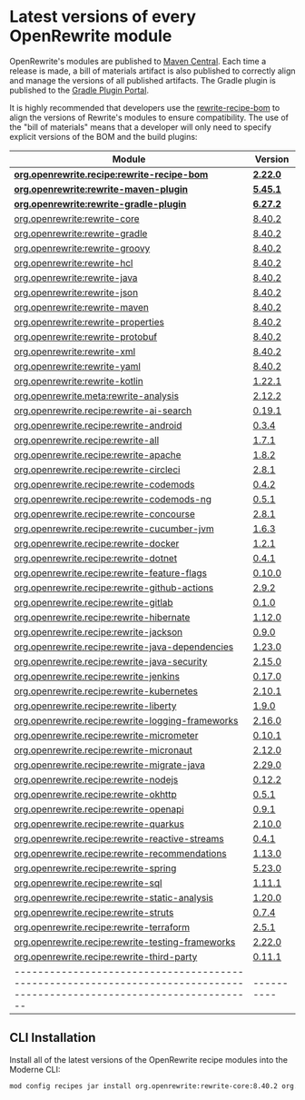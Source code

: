 # Latest versions of every OpenRewrite module

OpenRewrite's modules are published to [Maven Central](https://search.maven.org/search?q=org.openrewrite).
Each time a release is made, a bill of materials artifact is also published to correctly align and manage the versions of all published artifacts.
The Gradle plugin is published to the [Gradle Plugin Portal](https://plugins.gradle.org/plugin/org.openrewrite.rewrite).

It is highly recommended that developers use the [rewrite-recipe-bom](https://github.com/openrewrite/rewrite-recipe-bom)
to align the versions of Rewrite's modules to ensure compatibility.
The use of the "bill of materials" means that a developer will only need to specify explicit versions of the BOM and the build plugins:

| Module                                                                                                                | Version    |
|-----------------------------------------------------------------------------------------------------------------------| ---------- |
| [**org.openrewrite.recipe:rewrite-recipe-bom**](https://github.com/openrewrite/rewrite-recipe-bom)                    | **[2.22.0](https://github.com/openrewrite/rewrite-recipe-bom/releases/tag/v2.22.0)** |
| [**org.openrewrite:rewrite-maven-plugin**](https://github.com/openrewrite/rewrite-maven-plugin)                       | **[5.45.1](https://github.com/openrewrite/rewrite-maven-plugin/releases/tag/v5.45.1)** |
| [**org.openrewrite:rewrite-gradle-plugin**](https://github.com/openrewrite/rewrite-gradle-plugin)                     | **[6.27.2](https://github.com/openrewrite/rewrite-gradle-plugin/releases/tag/v6.27.2)** |
| [org.openrewrite:rewrite-core](https://github.com/openrewrite/rewrite)                                                | [8.40.2](https://github.com/openrewrite/rewrite/releases/tag/v8.40.2) |
| [org.openrewrite:rewrite-gradle](https://github.com/openrewrite/rewrite)                                              | [8.40.2](https://github.com/openrewrite/rewrite/releases/tag/v8.40.2) |
| [org.openrewrite:rewrite-groovy](https://github.com/openrewrite/rewrite)                                              | [8.40.2](https://github.com/openrewrite/rewrite/releases/tag/v8.40.2) |
| [org.openrewrite:rewrite-hcl](https://github.com/openrewrite/rewrite)                                                 | [8.40.2](https://github.com/openrewrite/rewrite/releases/tag/v8.40.2) |
| [org.openrewrite:rewrite-java](https://github.com/openrewrite/rewrite)                                                | [8.40.2](https://github.com/openrewrite/rewrite/releases/tag/v8.40.2) |
| [org.openrewrite:rewrite-json](https://github.com/openrewrite/rewrite)                                                | [8.40.2](https://github.com/openrewrite/rewrite/releases/tag/v8.40.2) |
| [org.openrewrite:rewrite-maven](https://github.com/openrewrite/rewrite)                                               | [8.40.2](https://github.com/openrewrite/rewrite/releases/tag/v8.40.2) |
| [org.openrewrite:rewrite-properties](https://github.com/openrewrite/rewrite)                                          | [8.40.2](https://github.com/openrewrite/rewrite/releases/tag/v8.40.2) |
| [org.openrewrite:rewrite-protobuf](https://github.com/openrewrite/rewrite)                                            | [8.40.2](https://github.com/openrewrite/rewrite/releases/tag/v8.40.2) |
| [org.openrewrite:rewrite-xml](https://github.com/openrewrite/rewrite)                                                 | [8.40.2](https://github.com/openrewrite/rewrite/releases/tag/v8.40.2) |
| [org.openrewrite:rewrite-yaml](https://github.com/openrewrite/rewrite)                                                | [8.40.2](https://github.com/openrewrite/rewrite/releases/tag/v8.40.2) |
| [org.openrewrite:rewrite-kotlin](https://github.com/openrewrite/rewrite-kotlin)                                       | [1.22.1](https://github.com/openrewrite/rewrite-kotlin/releases/tag/v1.22.1) |
| [org.openrewrite.meta:rewrite-analysis](https://github.com/openrewrite/rewrite-analysis)                              | [2.12.2](https://github.com/openrewrite/rewrite-analysis/releases/tag/v2.12.2) |
| [org.openrewrite.recipe:rewrite-ai-search](https://github.com/openrewrite/rewrite-ai-search)                          | [0.19.1](https://github.com/openrewrite/rewrite-ai-search/releases/tag/v0.19.1) |
| [org.openrewrite.recipe:rewrite-android](https://github.com/openrewrite/rewrite-android)                              | [0.3.4](https://github.com/openrewrite/rewrite-android/releases/tag/v0.3.4) |
| [org.openrewrite.recipe:rewrite-all](https://github.com/openrewrite/rewrite-all)                                      | [1.7.1](https://github.com/openrewrite/rewrite-all/releases/tag/v1.7.1) |
| [org.openrewrite.recipe:rewrite-apache](https://github.com/openrewrite/rewrite-apache)                                | [1.8.2](https://github.com/openrewrite/rewrite-apache/releases/tag/v1.8.2) |
| [org.openrewrite.recipe:rewrite-circleci](https://github.com/openrewrite/rewrite-circleci)                            | [2.8.1](https://github.com/openrewrite/rewrite-circleci/releases/tag/v2.8.1) |
| [org.openrewrite.recipe:rewrite-codemods](https://github.com/openrewrite/rewrite-codemods)                            | [0.4.2](https://github.com/openrewrite/rewrite-codemods/releases/tag/v0.4.2) |
| [org.openrewrite.recipe:rewrite-codemods-ng](https://github.com/openrewrite/rewrite-codemods-ng)                      | [0.5.1](https://github.com/openrewrite/rewrite-codemods-ng/releases/tag/v0.5.1) |
| [org.openrewrite.recipe:rewrite-concourse](https://github.com/openrewrite/rewrite-concourse)                          | [2.8.1](https://github.com/openrewrite/rewrite-concourse/releases/tag/v2.8.1) |
| [org.openrewrite.recipe:rewrite-cucumber-jvm](https://github.com/openrewrite/rewrite-cucumber-jvm)                    | [1.6.3](https://github.com/openrewrite/rewrite-cucumber-jvm/releases/tag/v1.6.3) |
| [org.openrewrite.recipe:rewrite-docker](https://github.com/openrewrite/rewrite-docker)                                | [1.2.1](https://github.com/openrewrite/rewrite-docker/releases/tag/v1.2.1) |
| [org.openrewrite.recipe:rewrite-dotnet](https://github.com/openrewrite/rewrite-dotnet)                                | [0.4.1](https://github.com/openrewrite/rewrite-dotnet/releases/tag/v0.4.1) |
| [org.openrewrite.recipe:rewrite-feature-flags](https://github.com/openrewrite/rewrite-feature-flags)                  | [0.10.0](https://github.com/openrewrite/rewrite-feature-flags/releases/tag/v0.10.0) |
| [org.openrewrite.recipe:rewrite-github-actions](https://github.com/openrewrite/rewrite-github-actions)                | [2.9.2](https://github.com/openrewrite/rewrite-github-actions/releases/tag/v2.9.2) |
| [org.openrewrite.recipe:rewrite-gitlab](https://github.com/openrewrite/rewrite-gitlab)                                | [0.1.0](https://github.com/openrewrite/rewrite-gitlab/releases/tag/v0.1.0) |
| [org.openrewrite.recipe:rewrite-hibernate](https://github.com/openrewrite/rewrite-hibernate)                          | [1.12.0](https://github.com/openrewrite/rewrite-hibernate/releases/tag/v1.12.0) |
| [org.openrewrite.recipe:rewrite-jackson](https://github.com/openrewrite/rewrite-jackson)                              | [0.9.0](https://github.com/openrewrite/rewrite-jackson/releases/tag/v0.9.0) |
| [org.openrewrite.recipe:rewrite-java-dependencies](https://github.com/openrewrite/rewrite-java-dependencies)          | [1.23.0](https://github.com/openrewrite/rewrite-java-dependencies/releases/tag/v1.23.0) |
| [org.openrewrite.recipe:rewrite-java-security](https://github.com/openrewrite/rewrite-java-security)                  | [2.15.0](https://github.com/openrewrite/rewrite-java-security/releases/tag/v2.15.0) |
| [org.openrewrite.recipe:rewrite-jenkins](https://github.com/openrewrite/rewrite-jenkins)                              | [0.17.0](https://github.com/openrewrite/rewrite-jenkins/releases/tag/v0.17.0) |
| [org.openrewrite.recipe:rewrite-kubernetes](https://github.com/openrewrite/rewrite-kubernetes)                        | [2.10.1](https://github.com/openrewrite/rewrite-kubernetes/releases/tag/v2.10.1) |
| [org.openrewrite.recipe:rewrite-liberty](https://github.com/openrewrite/rewrite-liberty)                              | [1.9.0](https://github.com/openrewrite/rewrite-liberty/releases/tag/v1.9.0) |
| [org.openrewrite.recipe:rewrite-logging-frameworks](https://github.com/openrewrite/rewrite-logging-frameworks)        | [2.16.0](https://github.com/openrewrite/rewrite-logging-frameworks/releases/tag/v2.16.0) |
| [org.openrewrite.recipe:rewrite-micrometer](https://github.com/openrewrite/rewrite-micrometer)                        | [0.10.1](https://github.com/openrewrite/rewrite-micrometer/releases/tag/v0.10.1) |
| [org.openrewrite.recipe:rewrite-micronaut](https://github.com/openrewrite/rewrite-micronaut)                          | [2.12.0](https://github.com/openrewrite/rewrite-micronaut/releases/tag/v2.12.0) |
| [org.openrewrite.recipe:rewrite-migrate-java](https://github.com/openrewrite/rewrite-migrate-java)                    | [2.29.0](https://github.com/openrewrite/rewrite-migrate-java/releases/tag/v2.29.0) |
| [org.openrewrite.recipe:rewrite-nodejs](https://github.com/openrewrite/rewrite-nodejs)                                | [0.12.2](https://github.com/openrewrite/rewrite-nodejs/releases/tag/v0.12.2) |
| [org.openrewrite.recipe:rewrite-okhttp](https://github.com/openrewrite/rewrite-okhttp)                                | [0.5.1](https://github.com/openrewrite/rewrite-okhttp/releases/tag/v0.5.1) |
| [org.openrewrite.recipe:rewrite-openapi](https://github.com/openrewrite/rewrite-openapi)                              | [0.9.1](https://github.com/openrewrite/rewrite-openapi/releases/tag/v0.9.1) |
| [org.openrewrite.recipe:rewrite-quarkus](https://github.com/openrewrite/rewrite-quarkus)                              | [2.10.0](https://github.com/openrewrite/rewrite-quarkus/releases/tag/v2.10.0) |
| [org.openrewrite.recipe:rewrite-reactive-streams](https://github.com/openrewrite/rewrite-reactive-streams)            | [0.4.1](https://github.com/openrewrite/rewrite-reactive-streams/releases/tag/v0.4.1) |
| [org.openrewrite.recipe:rewrite-recommendations](https://github.com/openrewrite/rewrite-recommendations)              | [1.13.0](https://github.com/openrewrite/rewrite-recommendations/releases/tag/v1.13.0) |
| [org.openrewrite.recipe:rewrite-spring](https://github.com/openrewrite/rewrite-spring)                                | [5.23.0](https://github.com/openrewrite/rewrite-spring/releases/tag/v5.23.0) |
| [org.openrewrite.recipe:rewrite-sql](https://github.com/openrewrite/rewrite-sql)                                      | [1.11.1](https://github.com/openrewrite/rewrite-sql/releases/tag/v1.11.1) |
| [org.openrewrite.recipe:rewrite-static-analysis](https://github.com/openrewrite/rewrite-static-analysis)              | [1.20.0](https://github.com/openrewrite/rewrite-static-analysis/releases/tag/v1.20.0) |
| [org.openrewrite.recipe:rewrite-struts](https://github.com/openrewrite/rewrite-struts)                                | [0.7.4](https://github.com/openrewrite/rewrite-struts/releases/tag/v0.7.4) |
| [org.openrewrite.recipe:rewrite-terraform](https://github.com/openrewrite/rewrite-terraform)                          | [2.5.1](https://github.com/openrewrite/rewrite-terraform/releases/tag/v2.5.1) |
| [org.openrewrite.recipe:rewrite-testing-frameworks](https://github.com/openrewrite/rewrite-testing-frameworks)        | [2.22.0](https://github.com/openrewrite/rewrite-testing-frameworks/releases/tag/v2.22.0) |
| [org.openrewrite.recipe:rewrite-third-party](https://github.com/openrewrite/rewrite-third-party)                      | [0.11.1](https://github.com/openrewrite/rewrite-third-party/releases/tag/v0.11.1) |
|-----------------------------------------------------------------------------------------------------------------------| ---------- |

## CLI Installation

Install all of the latest versions of the OpenRewrite recipe modules into the Moderne CLI:

```bash
mod config recipes jar install org.openrewrite:rewrite-core:8.40.2 org.openrewrite:rewrite-gradle:8.40.2 org.openrewrite:rewrite-groovy:8.40.2 org.openrewrite:rewrite-hcl:8.40.2 org.openrewrite:rewrite-java:8.40.2 org.openrewrite:rewrite-json:8.40.2 org.openrewrite:rewrite-maven:8.40.2 org.openrewrite:rewrite-properties:8.40.2 org.openrewrite:rewrite-protobuf:8.40.2 org.openrewrite:rewrite-xml:8.40.2 org.openrewrite:rewrite-yaml:8.40.2 org.openrewrite:rewrite-kotlin:1.22.1 org.openrewrite.meta:rewrite-analysis:2.12.2 org.openrewrite.recipe:rewrite-ai-search:0.19.1 org.openrewrite.recipe:rewrite-android:0.3.4 org.openrewrite.recipe:rewrite-all:1.7.1 org.openrewrite.recipe:rewrite-apache:1.8.2 org.openrewrite.recipe:rewrite-circleci:2.8.1 org.openrewrite.recipe:rewrite-codemods:0.4.2 org.openrewrite.recipe:rewrite-codemods-ng:0.5.1 org.openrewrite.recipe:rewrite-concourse:2.8.1 org.openrewrite.recipe:rewrite-cucumber-jvm:1.6.3 org.openrewrite.recipe:rewrite-docker:1.2.1 org.openrewrite.recipe:rewrite-dotnet:0.4.1 org.openrewrite.recipe:rewrite-feature-flags:0.10.0 org.openrewrite.recipe:rewrite-github-actions:2.9.2 org.openrewrite.recipe:rewrite-gitlab:0.1.0 org.openrewrite.recipe:rewrite-hibernate:1.12.0 org.openrewrite.recipe:rewrite-jackson:0.9.0 org.openrewrite.recipe:rewrite-java-dependencies:1.23.0 org.openrewrite.recipe:rewrite-java-security:2.15.0 org.openrewrite.recipe:rewrite-jenkins:0.17.0 org.openrewrite.recipe:rewrite-kubernetes:2.10.1 org.openrewrite.recipe:rewrite-liberty:1.9.0 org.openrewrite.recipe:rewrite-logging-frameworks:2.16.0 org.openrewrite.recipe:rewrite-micrometer:0.10.1 org.openrewrite.recipe:rewrite-micronaut:2.12.0 org.openrewrite.recipe:rewrite-migrate-java:2.29.0 org.openrewrite.recipe:rewrite-nodejs:0.12.2 org.openrewrite.recipe:rewrite-okhttp:0.5.1 org.openrewrite.recipe:rewrite-openapi:0.9.1 org.openrewrite.recipe:rewrite-quarkus:2.10.0 org.openrewrite.recipe:rewrite-reactive-streams:0.4.1 org.openrewrite.recipe:rewrite-recommendations:1.13.0 org.openrewrite.recipe:rewrite-spring:5.23.0 org.openrewrite.recipe:rewrite-sql:1.11.1 org.openrewrite.recipe:rewrite-static-analysis:1.20.0 org.openrewrite.recipe:rewrite-struts:0.7.4 org.openrewrite.recipe:rewrite-terraform:2.5.1 org.openrewrite.recipe:rewrite-testing-frameworks:2.22.0 org.openrewrite.recipe:rewrite-third-party:0.11.1 
```
